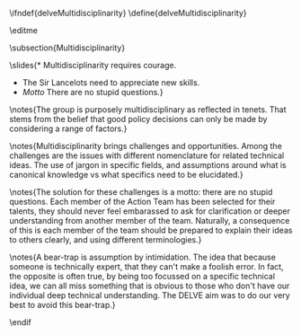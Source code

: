 \ifndef{delveMultidisciplinarity}
\define{delveMultidisciplinarity}

\editme

\subsection{Multidisciplinarity}

\slides{* Multidisciplinarity requires courage.
* The Sir Lancelots need to appreciate new skills.
* *Motto* There are no stupid questions.}

\notes{The group is purposely multidisciplinary as reflected in tenets. That stems from the belief that good policy decisions can only be made by considering a range of factors.}

\notes{Multidisciplinarity brings challenges and opportunities. Among the challenges are the issues with different nomenclature for related technical ideas. The use of jargon in specific fields, and assumptions around what is canonical knowledge vs what specifics need to be elucidated.}

\notes{The solution for these challenges is a motto: there are no stupid questions. Each member of the Action Team has been selected for their talents, they should never feel embarassed to ask for clarification or deeper understanding from another member of the team. Naturally, a consequence of this is each member of the team should be prepared to explain their ideas to others clearly, and using different terminologies.}

\notes{A bear-trap is assumption by intimidation. The idea that because someone is technically expert, that they can't make a foolish error. In fact, the opposite is often true, by being too focussed on a specific technical idea, we can all miss something that is obvious to those who don't have our individual deep technical understanding. The DELVE aim was to do our very best to avoid this bear-trap.}


\endif
